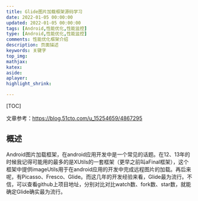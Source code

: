 ```yaml
---
title: Glide图片加载框架源码学习
date: 2022-01-05 00:00:00
updated: 2022-01-05 00:00:00
tags: [Android,性能优化,性能监控]
type: [Android,性能优化,性能监控]
comments: 性能优化框架介绍
description: 页面描述
keywords: 关键字
top_img:
mathjax:
katex:
aside:
aplayer:
highlight_shrink:

---
```


[TOC]



文章参考：https://blog.51cto.com/u_15254659/4867295

## 概述
Android图片加载框架，在android应用开发中是一个常见的话题。在12、13年的时候我记得可能用的最多的是XUtils的一套框架（更早之前叫aFinal框架），这个框架中提供imageUtils用于在android应用的开发中完成远程图片的加载。再后来呢，有Picasso、Fresco、Glide。而这几年的开发经验来看，Glide最为流行。不信，可以查看github上项目地址，分别对比对比watch数、fork数、star数，就能确定Glide确实最为流行。

